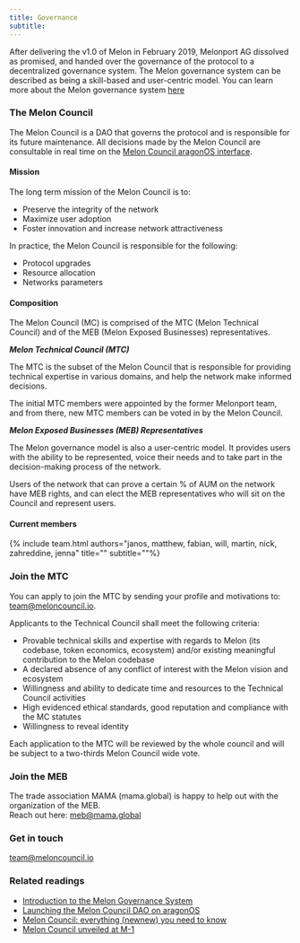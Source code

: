 ```yaml
---
title: Governance
subtitle: 
---
```


After delivering the v1.0 of Melon in February 2019, Melonport AG dissolved as promised, and handed over the governance of the protocol to a decentralized governance system. The Melon governance system can be described as being a skill-based and user-centric model. You can learn more about the Melon governance system [here](https://medium.com/melonprotocol/introduction-to-the-melon-governance-system-f6ff73c70eb0)


### The Melon Council

The Melon Council is a DAO that governs the protocol and is responsible for its future maintenance. All decisions made by the Melon Council are consultable in real time on the [Melon Council aragonOS interface](https://aragon.mainnet.aragonpm.com/#/0xfe1f2de598f42ce67bb9aad5ad473f0272d09b74/0x5e7ddf72114842a580b8d0db57da191eeced8db9). 

#### Mission

The long term mission of the Melon Council is to: 
- Preserve the integrity of the network 
- Maximize user adoption 
- Foster innovation and increase network attractiveness

In practice, the Melon Council is responsible for the following: 
- Protocol upgrades
- Resource allocation 
- Networks parameters 

#### Composition

The Melon Council (MC) is comprised of the MTC (Melon Technical Council) and of the MEB (Melon Exposed Businesses) representatives.

**_Melon Technical Council (MTC)_**

The MTC is the subset of the Melon Council that is responsible for providing technical expertise in various domains, and help the network make informed decisions. 

The initial MTC members were appointed by the former Melonport team, and from there, new MTC members can be voted in by the Melon Council. 

**_Melon Exposed Businesses (MEB) Representatives_**

The Melon governance model is also a user-centric model. It provides users with the ability to be represented, voice their needs and to take part in the decision-making process of the network. 

Users of the network that can prove a certain % of  AUM on the network have MEB rights, and can elect the MEB representatives who will sit on the Council and represent users. 

#### Current members

{% include team.html authors="janos, matthew, fabian, will, martin, nick, zahreddine, jenna" title="" subtitle=""%}

### Join the MTC

You can apply to join the MTC by sending your profile and motivations to: team@meloncouncil.io. 

Applicants to the Technical Council shall meet the following criteria:
- Provable technical skills and expertise with regards to Melon (its codebase, token economics, ecosystem) and/or existing meaningful contribution to the Melon codebase
- A declared absence of any conflict of interest with the Melon vision and ecosystem
- Willingness and ability to dedicate time and resources to the Technical Council activities
- High evidenced ethical standards, good reputation and compliance with the MC statutes
- Willingness to reveal identity

Each application to the MTC will be reviewed by the whole council and will be subject to a two-thirds Melon Council wide vote. 

### Join the MEB

The trade association MAMA (mama.global) is happy to help out with the organization of the MEB.<br>Reach out here: [meb@mama.global](mailto:meb@mama.global)

### Get in touch

[team@meloncouncil.io](mailto:team@meloncouncil.io)

### Related readings

- [Introduction to the Melon Governance System](https://medium.com/melonprotocol/introduction-to-the-melon-governance-system-f6ff73c70eb0)
- [Launching the Melon Council DAO on aragonOS](https://medium.com/melonprotocol/launching-the-melon-council-dao-on-aragonos-42147c86582)
- [Melon Council: everything (newnew) you need to know](https://medium.com/melonprotocol/melon-council-ee7eb75968ac)
- [Melon Council unveiled at M-1](https://medium.com/melonprotocol/melon-council-unveiled-at-m-1-ae87d999b7ba) 

